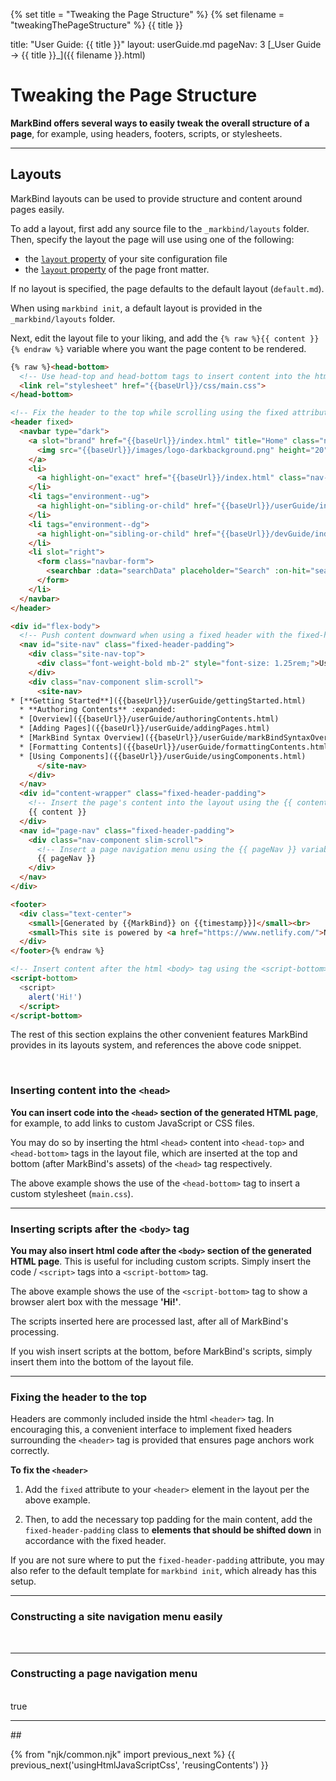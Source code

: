 {% set title = "Tweaking the Page Structure" %}
{% set filename = "tweakingThePageStructure" %}
<span id="title" class="d-none">{{ title }}</span>

<frontmatter>
  title: "User Guide: {{ title }}"
  layout: userGuide.md
  pageNav: 3
</frontmatter>

<span id="link" class="d-none">
<md>[_User Guide → {{ title }}_]({{ filename }}.html)</md>
</span>

# Tweaking the Page Structure

<span class="lead" id="overview">**MarkBind offers several ways to easily tweak the overall structure of a page**, for example, using headers, footers, scripts, or stylesheets.</span>

<include src="syntax/frontmatter.mbdf" />

<hr><!-- ======================================================================================================= -->

## Layouts

MarkBind layouts can be used to provide structure and content around pages easily.

To add a layout, first add any source file to the `_markbind/layouts` folder. Then, specify the layout the page will use using one of the following:
- the [`layout` property](siteJsonFile.md) of your site configuration file
- the [`layout` property](#front-matter) of the page front matter.

<box type="info" seamless>

If no layout is specified, the page defaults to the default layout (`default.md`).

When using `markbind init`, a default layout is provided in the `_markbind/layouts` folder.
</box>

Next, edit the layout file to your liking, and add the `{% raw %}{{ content }}{% endraw %}` variable where you want the page content to be rendered.

<div id="layout-code-snippet">


```html {.no-line-numbers highlight-lines="{{ highlightLines or "1-4,7,31,36-44[:],49,54,67-71" }}"}
{% raw %}<head-bottom>
  <!-- Use head-top and head-bottom tags to insert content into the html <head> tag -->
  <link rel="stylesheet" href="{{baseUrl}}/css/main.css">
</head-bottom>

<!-- Fix the header to the top while scrolling using the fixed attribute in a <header> tag -->
<header fixed>
  <navbar type="dark">
    <a slot="brand" href="{{baseUrl}}/index.html" title="Home" class="navbar-brand">
      <img src="{{baseUrl}}/images/logo-darkbackground.png" height="20">
    </a>
    <li>
      <a highlight-on="exact" href="{{baseUrl}}/index.html" class="nav-link">HOME</a>
    </li>
    <li tags="environment--ug">
      <a highlight-on="sibling-or-child" href="{{baseUrl}}/userGuide/index.html" class="nav-link">USER GUIDE</a>
    </li>
    <li tags="environment--dg">
      <a highlight-on="sibling-or-child" href="{{baseUrl}}/devGuide/index.html" class="nav-link">DEVELOPER GUIDE</a>
    </li>
    <li slot="right">
      <form class="navbar-form">
        <searchbar :data="searchData" placeholder="Search" :on-hit="searchCallback" menu-align-right></searchbar>
      </form>
    </li>
  </navbar>
</header>

<div id="flex-body">
  <!-- Push content downward when using a fixed header with the fixed-header-padding class -->
  <nav id="site-nav" class="fixed-header-padding">
    <div class="site-nav-top">
      <div class="font-weight-bold mb-2" style="font-size: 1.25rem;">User Guide</div>
    </div>
    <div class="nav-component slim-scroll">
      <site-nav>
* [**Getting Started**]({{baseUrl}}/userGuide/gettingStarted.html)
  * **Authoring Contents** :expanded:
  * [Overview]({{baseUrl}}/userGuide/authoringContents.html)
  * [Adding Pages]({{baseUrl}}/userGuide/addingPages.html)
  * [MarkBind Syntax Overview]({{baseUrl}}/userGuide/markBindSyntaxOverview.html)
  * [Formatting Contents]({{baseUrl}}/userGuide/formattingContents.html)
  * [Using Components]({{baseUrl}}/userGuide/usingComponents.html)
      </site-nav>
    </div>
  </nav>
  <div id="content-wrapper" class="fixed-header-padding">
    <!-- Insert the page's content into the layout using the {{ content }} variable -->
    {{ content }}
  </div>
  <nav id="page-nav" class="fixed-header-padding">
    <div class="nav-component slim-scroll">
      <!-- Insert a page navigation menu using the {{ pageNav }} variable -->
      {{ pageNav }}
    </div>
  </nav>
</div>

<footer>
  <div class="text-center">
    <small>[Generated by {{MarkBind}} on {{timestamp}}]</small><br>
    <small>This site is powered by <a href="https://www.netlify.com/">Netlify</a>.</small>
  </div>
</footer>{% endraw %}

<!-- Insert content after the html <body> tag using the <script-bottom> tag -->
<script-bottom>
  <script>
    alert('Hi!')
  </script>
</script-bottom>
```

</div>

The rest of this section explains the other convenient features MarkBind provides in its layouts system, and references
the above code snippet.

<br>

### Inserting content into the `<head>`

**You can insert code into the `<head>` section of the generated HTML page**, for example, to add links to custom JavaScript or CSS files.

You may do so by inserting the html `<head>` content into `<head-top>` and `<head-bottom>` tags in the layout file, which are inserted at the top and bottom (after MarkBind's assets) of the `<head>` tag respectively.

The above example shows the use of the `<head-bottom>` tag to insert a custom stylesheet (`main.css`).

---

### Inserting scripts after the `<body>` tag

**You may also insert html code after the `<body>` section of the generated HTML page**. This is useful for including custom scripts.
Simply insert the code / `<script>` tags into a `<script-bottom>` tag.

The above example shows the use of the `<script-bottom>` tag to show a browser alert box with the message **'Hi!'**.

<box type=info seamless>

The scripts inserted here are processed last, after all of MarkBind's processing.

If you wish insert scripts at the bottom, before MarkBind's scripts, simply insert them into the bottom of the layout file.

</box>

---

### Fixing the header to the top

Headers are commonly included inside the html `<header>` tag. In encouraging this, a convenient interface to implement <tooltip content="Headers that stick to the top of the page while scrolling the content">fixed headers</tooltip> surrounding the `<header>` tag is provided that ensures page anchors work correctly.

****To fix the `<header>`****
1. Add the `fixed` attribute to your `<header>` element in the layout per the above example.

2. Then, to add the necessary top padding for the main content, add the `fixed-header-padding` class to **elements that should be shifted down** in accordance with the fixed header.

<box type="tip" seamless>

If you are not sure where to put the `fixed-header-padding` attribute, you may also refer to the default template for `markbind init`, which already has this setup.
</box>

---

### Constructing a site navigation menu easily

<br>

<include src="syntax/siteNavigationMenus.mbdf#content" />

---

### Constructing a page navigation menu

<br>

<include src="syntax/pageNavigationMenus.mbdf#content">
<variable name="doNotShowPageNav">true</variable>
</include>

<hr><!-- ======================================================================================================= -->

<include src="plugins/tags.mbdf">
<variable name="topHeadingLevel">##</variable>
</include>

{% from "njk/common.njk" import previous_next %}
{{ previous_next('usingHtmlJavaScriptCss', 'reusingContents') }}

